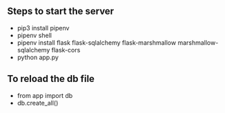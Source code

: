 ## Steps to start the server

- pip3 install pipenv
- pipenv shell
- pipenv install flask flask-sqlalchemy flask-marshmallow marshmallow-sqlalchemy flask-cors
- python app.py

## To reload the db file
- from app import db
- db.create_all()
